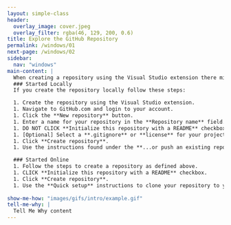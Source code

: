```yaml
---
layout: simple-class
header:
  overlay_image: cover.jpeg
  overlay_filter: rgba(46, 129, 200, 0.6)
title: Explore the GitHub Repository
permalink: /windows/01
next-page: /windows/02
sidebar:
  nav: "windows"
main-content: |
  When creating a repository using the Visual Studio extension there might be some confusion on how to get your repository on GitHub.com.
  ### Started Locally
  If you create the repository locally follow these steps:

  1. Create the repository using the Visual Studio extension.
  1. Navigate to GitHub.com and login to your account.
  1. Click the **New repository** button.
  1. Enter a name for your repository in the **Repository name** field. Select **Public** or **Private** to determine who can see your repository.
  1. DO NOT CLICK **Initialize this repository with a README** checkbox.
  1. [Optional] Select a **.gitignore** or **license** for your project.
  1. Click **Create repository**.
  1. Use the instructions found under the **...or push an existing repository from the command line** to push your local project to your GitHub.com repository.

  ### Started Online
  1. Follow the steps to create a repository as defined above.
  1. CLICK **Initialize this repository with a README** checkbox.
  1. Click **Create repository**.
  1. Use the **Quick setup** instructions to clone your repository to your machine.
  
show-me-how: "images/gifs/intro/example.gif"
tell-me-why: |
  Tell Me Why content
---
```

